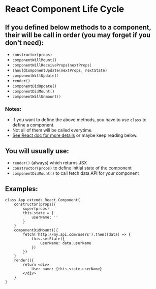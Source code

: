 # React Component Life Cycle

## If you defined below methods to a component, their will be call in order (you may forget if you don't need):

* `constructor(props)`
* `componentWillMount()`
* `componentWillReceiveProps(nextProps)`
* `shouldComponentUpdate(nextProps, nextState)`
* `componentWillUpdate()`
* `render()`
* `componentDidUpdate()`
* `componentDidMount()`
* `componentWillUnmount()`

### Notes:
* If you want to define the above methods, you have to use `class` to define a component.
* Not all of them will be called everytime.
* [See React doc for more details](https://facebook.github.io/react/docs/react-component.html) or maybe keep reading below.

## You will usually use:
* `render()` (always) which returns JSX
* `constructor(props)` to define initial state of the component
* `componentDidMount()` to call fetch data API for your component

## Examples:
````
class App extends React.Component{
    constructor(props){
        super(props)
        this.state = {
            userName: ''
        }
    }
    componentDidMount(){
		fetch('http://my.api.com/users').then((data) => {
			this.setState({
				userName: data.userName
			})
		})
	}
    render(){
        return <div>
            User name: {this.state.userName}
        </div>
    }
}
````